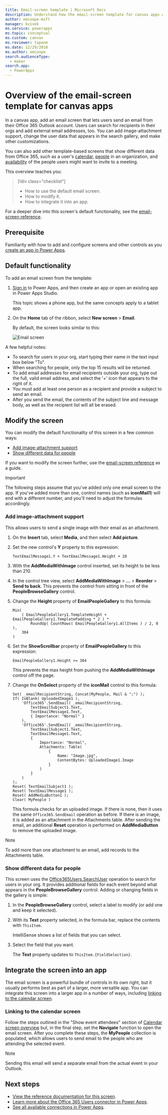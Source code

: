 ```yaml
---
title: Email-screen template | Microsoft Docs
description: Understand how the email-screen template for canvas apps works, and extend the screen for your own use cases
author: emcoope-msft
manager: kvivek
ms.service: powerapps
ms.topic: conceptual
ms.custom: canvas
ms.reviewer: tapanm
ms.date: 12/29/2018
ms.author: emcoope
search.audienceType: 
  - maker
search.app: 
  - PowerApps
---
```


# Overview of the email-screen template for canvas apps

In a canvas app, add an email screen that lets users send an email from their Office 365 Outlook account. Users can search for recipients in their orgs and add external email addresses, too. You can add image-attachment support, change the user data that appears in the search gallery, and make other customizations.

You can also add other template-based screens that show different data from Office 365, such as a user's [calendar](calendar-screen-overview.md), [people](people-screen-overview.md) in an organization, and [availability](meeting-screen-overview.md) of the people users might want to invite to a meeting.

This overview teaches you:
> [!div class="checklist"]
> * How to use the default email screen.
> * How to modify it.
> * How to integrate it into an app.

For a deeper dive into this screen's default functionality, see the [email-screen reference](email-screen-reference.md).

## Prerequisite

Familiarity with how to add and configure screens and other controls as you [create an app in Power Apps](../data-platform-create-app-scratch.md).

## Default functionality

To add an email screen from the template:

1. [Sign in](https://make.powerapps.com?utm_source=padocs&utm_medium=linkinadoc&utm_campaign=referralsfromdoc) to Power Apps, and then create an app or open an existing app in Power Apps Studio.

    This topic shows a phone app, but the same concepts apply to a tablet app.

1. On the **Home** tab of the ribbon, select **New screen** > **Email**.

    By default, the screen looks similar to this:

    ![Email screen](media/email-screen/email-screen-full.png)

A few helpful notes:

* To search for users in your org, start typing their name in the text input box below "To".
* When searching for people, only the top 15 results will be returned.
* To add email addresses for email recipients outside your org, type out the full, valid email address, and select the '+' icon that appears to the right of it.
* You must add at least one person as a recipient and provide a subject to send an email.
* After you send the email, the contents of the subject line and message body, as well as the recipient list will all be erased.

## Modify the screen

You can modify the default functionality of this screen in a few common ways:

* [Add image-attachment support](email-screen-overview.md#add-image-attachment-support)
* [Show different data for people](email-screen-overview.md#show-different-data-for-people)

If you want to modify the screen further, use the [email-screen reference](./email-screen-reference.md) as a guide.

> [!IMPORTANT]
> The following steps assume that you've added only one email screen to the app. If you've added more than one, control names (such as **iconMail1**) will end with a different number, and you'll need to adjust the formulas accordingly.

### Add image-attachment support

This allows users to send a single image with their email as an attachment.

1. On the **Insert** tab, select **Media**, and then select **Add picture**.
1. Set the new control's **Y** property to this expression:

    `TextEmailMessage1.Y + TextEmailMessage1.Height + 20`
    
1. With the **AddMediaWithImage** control inserted, set its height to be less than 210.
1. In the control tree view, select **AddMediaWithImage** > **...** > **Reorder** > **Send to back**.
   This prevents the control from sitting in front of the **PeopleBrowseGallery** control.
1. Change the **Height** property of **EmailPeopleGallery** to this formula:

    ```powerapps-dot
    Min( 
        ( EmailPeopleGallery1.TemplateHeight + EmailPeopleGallery1.TemplatePadding * 2 ) *
            RoundUp( CountRows( EmailPeopleGallery1.AllItems ) / 2, 0 ), 
        304
    )
    ```

1. Set the **ShowScrollbar** property of **EmailPeopleGallery** to this expression:

    ```EmailPeopleGallery1.Height >= 304```
    
    This prevents the max height from pushing the **AddMediaWithImage** control off the page.
    
1. Change the **OnSelect** property of the **iconMail** control to this formula:

    ```powerapps-dot
    Set( _emailRecipientString, Concat(MyPeople, Mail & ";") );
    If( IsBlank( UploadedImage1 ),
        'Office365'.SendEmail( _emailRecipientString, 
            TextEmailSubject1.Text, 
            TextEmailMessage1.Text, 
            { Importance: "Normal" }
        ),
        'Office365'.SendEmail( _emailRecipientString, 
            TextEmailSubject1.Text, 
            TextEmailMessage1.Text, 
            {
                Importance: "Normal",
                Attachments: Table(
                    {
                        Name: "Image.jpg", 
                        ContentBytes: UploadedImage1.Image
                    }
                )
            }
        )
    );
    Reset( TextEmailSubject1 );
    Reset( TextEmailMessage1 );
    Reset( AddMediaButton1 );
    Clear( MyPeople )
    ```
    
    This formula checks for an uploaded image. If there is none, then it uses the same `Office365.SendEmail` operation as before. If there is an image, it is added as an attachment in the Attachments table.
    After sending the email, an additional **Reset** operation is performed on **AddMediaButton** to remove the uploaded image.
> [!NOTE]
> To add more than one attachment to an email, add records to the Attachments table.

### Show different data for people

This screen uses the [Office365Users.SearchUser](https://docs.microsoft.com/connectors/office365users/#searchuser) operation to search for users in your org. It provides additional fields for each event beyond what appears in the **PeopleBrowseGallery** control. Adding or changing fields in the gallery is simple:

1. In the **PeopleBrowseGallery** control, select a label to modify (or add one and keep it selected).

1. With its **Text** property selected, in the formula bar, replace the contents with `ThisItem.`

    IntelliSense shows a list of fields that you can select.

1. Select the field that you want.

    The **Text** property updates to `ThisItem.{FieldSelection}`.

## Integrate the screen into an app

The email screen is a powerful bundle of controls in its own right, but it usually performs best as part of a larger, more versatile app. You can integrate this screen into a larger app in a number of ways, including [linking to the calendar screen](email-screen-overview.md#linking-to-the-calendar-screen).

### Linking to the calendar screen

Follow the steps outlined in the "Show event attendees" section of [Calendar screen overview](./calendar-screen-overview.md#show-event-attendees) but, in the final step, set the **Navigate** function to open the email screen. After you complete these steps, the **MyPeople** collection is populated, which allows users to send email to the people who are attending the selected event.

> [!NOTE]
> Sending this email will send a separate email from the actual event in your Outlook.

## Next steps

* [View the reference documentation for this screen](./email-screen-reference.md).
* [Learn more about the Office 365 Users connector in Power Apps](../connections/connection-office365-users.md).
* [See all available connections in Power Apps](../connections-list.md).